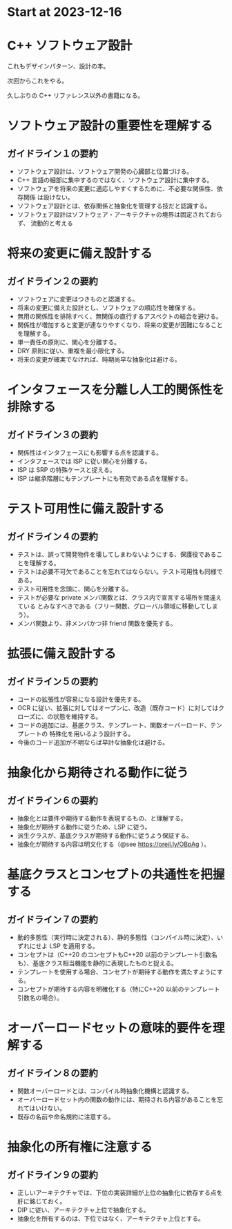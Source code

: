# Start at 2023-12-16

# C++ ソフトウェア設計

これもデザインパターン、設計の本。

次回からこれをやる。

久しぶりの C++ リファレンス以外の書籍になる。

# ソフトウェア設計の重要性を理解する
## ガイドライン１の要約

- ソフトウェア設計は、ソフトウェア開発の心臓部と位置づける。
- C++ 言語の細部に集中するのではなく、ソフトウェア設計に集中する。
- ソフトウェアを将来の変更に適応しやすくするために、不必要な関係性、依存関係
は設けない。
- ソフトウェア設計とは、依存関係と抽象化を管理する技だと認識する。
- ソフトウェア設計はソフトウェア・アーキテクチャの境界は固定されておらず、
流動的と考える

# 将来の変更に備え設計する
## ガイドライン２の要約

- ソフトウェアに変更はつきものと認識する。
- 将来の変更に備えた設計とし、ソフトウェアの順応性を確保する。
- 無用の関係性を排除すべく、無関係の直行するアスペクトの結合を避ける。
- 関係性が増加すると変更が連なりやすくなり、将来の変更が困難になることを理解する。
- 単一責任の原則に、関心を分離する。
- DRY 原則に従い、重複を最小限化する。
- 将来の変更が確実でなければ、時期尚早な抽象化は避ける。

# インタフェースを分離し人工的関係性を排除する
## ガイドライン３の要約

- 関係性はインタフェースにも影響する点を認識する。
- インタフェースでは ISP に従い関心を分離する。
- ISP は SRP の特殊ケースと捉える。
- ISP は継承階層にもテンプレートにも有効である点を理解する。

# テスト可用性に備え設計する
## ガイドライン４の要約

- テストは、誤って開発物件を壊してしまわないようにする、保護役であることを理解する。
- テストは必要不可欠であることを忘れてはならない。テスト可用性も同様である。
- テスト可用性を念頭に、関心を分離する。
- テストが必要な private メンバ関数とは、クラス内で宣言する場所を間違えている
とみなすべきである（フリー関数、グローバル領域に移動してしまう）。
- メンバ関数より、非メンバかつ非 friend 関数を優先する。

# 拡張に備え設計する
## ガイドライン５の要約

- コードの拡張性が容易になる設計を優先する。
- OCR に従い、拡張に対してはオープンに、改造（既存コード）に対してはクローズに、の状態を維持する。
- コードの追加には、基底クラス、テンプレート、関数オーバーロード、テンプレートの
特殊化を用いるよう設計する。
- 今後のコード追加が不明ならば早計な抽象化は避ける。

# 抽象化から期待される動作に従う
## ガイドライン６の要約

- 抽象化とは要件や期待する動作を表現するもの、と理解する。
- 抽象化が期待する動作に従うため、LSP に従う。
- 派生クラスが、基底クラスが期待する動作に従うよう保証する。
- 抽象化が期待する内容は明文化する（@see https://oreil.ly/OBpAg
）。

# 基底クラスとコンセプトの共通性を把握する
## ガイドライン７の要約

- 動的多態性（実行時に決定される）、静的多態性（コンパイル時に決定）、いずれにせよ LSP を適用する。
- コンセプトは（C++20 のコンセプトもC++20 以前のテンプレート引数名も）、基底クラス相当機能を静的に表現したものと捉える。
- テンプレートを使用する場合、コンセプトが期待する動作を満たすようにする。
- コンセプトが期待する内容を明確化する（特にC++20 以前のテンプレート引数名の場合）。

# オーバーロードセットの意味的要件を理解する

## ガイドライン８の要約
- 関数オーバーロードとは、コンパイル時抽象化機構と認識する。
- オーバーロードセット内の関数の動作には、期待される内容があることを忘れてはいけない。
- 既存の名前や命名規約に注意する。

# 抽象化の所有権に注意する

## ガイドライン９の要約
- 正しいアーキテクチャでは、下位の実装詳細が上位の抽象化に依存する点を肝に銘じておく。
- DIP に従い、アーキテクチャ上位で抽象化する。
- 抽象化を所有するのは、下位ではなく、アーキテクチャ上位とする。
